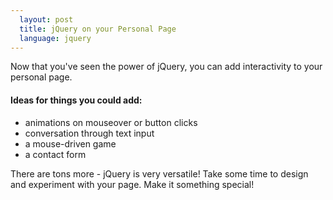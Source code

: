 ```yaml
---
  layout: post
  title: jQuery on your Personal Page
  language: jquery
---
```


Now that you've seen the power of jQuery, you can add interactivity to your personal page.

#### Ideas for things you could add:
- animations on mouseover or button clicks
- conversation through text input
- a mouse-driven game
- a contact form

There are tons more - jQuery is very versatile! Take some time to design and
experiment with your page. Make it something special!
